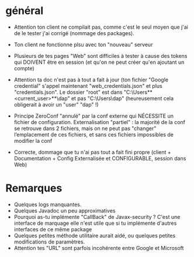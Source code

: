 # général
- Attention ton client ne compilait pas, comme c'est le seul moyen que j'ai de le tester j'ai corrigé (nommage des packages).
- Ton client ne fonctionne plsu avec ton "nouveau" serveur
- Plusieurs de tes pages "Web" sont difficiles à tester à cause des tokens qui DOIVENT être en session (et qu'on ne peut créer qu'en ajoutant un compte)
- Attention ta doc n'est pas à tout a fait à jour (ton fichier "Google credential" s'appel maintenant "web_credentials.json" et plus "credentials.json". Le dossier "root" est dans "C:\Users\**<current_user>**\dap\" et pas "C:\Users\dap\" (heureusement cela obligerait à avoir un "user" "dap" !)
- Principe ZeroConf "annulé" par la conf externe qui NÉCESSITE un fichier de configuration. Externalisation "partiel" : la majorité de la conf se retrouve dans 2 fichiers, mais on ne peut pas "changer" l’emplacement de ces fichiers, et sans ces fichiers impossibles de modifier la conf

- Correcte, dommage que tu n'ai pas tout a fait fini propre (client + Documentation + Config Externalisée et CONFIGURABLE, session dans Web)

# Remarques
- Quelques logs manquantes.
- Quelques Javadoc un peu approximatives
- Pourquoi as-tu implémente "CallBack" de Javax-security ? C'est une interface de marquage elle n'est utile que si tu implémente d'autres interfaces de ce même package
- Quelques petites méthode utilitaire aurait aidé, ou quelques petites modifications de paramètres.
- Attention tes "URL" sont parfois incohérente entre Google et Microsoft